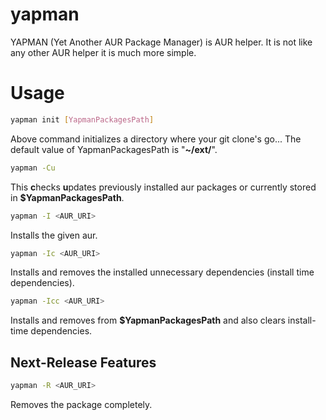 # yapman

YAPMAN (Yet Another AUR Package Manager) is AUR helper. It is not like any other AUR helper it is much more simple.

# Usage

```bash
yapman init [YapmanPackagesPath]
```

Above command initializes a directory where your git clone's go...
The default value of YapmanPackagesPath is "**~/ext/**".

```bash
yapman -Cu
```

This **c**hecks **u**pdates previously installed aur packages or currently stored in **$YapmanPackagesPath**.

```bash
yapman -I <AUR_URI>
```

Installs the given aur.

```bash
yapman -Ic <AUR_URI>
```

Installs and removes the installed unnecessary dependencies (install time dependencies).

```bash
yapman -Icc <AUR_URI>
```

Installs and removes from **$YapmanPackagesPath** and also clears install-time dependencies.

## Next-Release Features

```bash
yapman -R <AUR_URI>
```

Removes the package completely.
